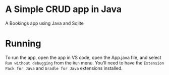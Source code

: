 # A Simple CRUD app in Java
A Bookings app using Java and Sqlite

# Running
To run the app, open the app in VS code, open the App.java file, and select `Run without debugging` from the `Run` menu.
You'll need to have the `Extension Pack for Java` and `Gradle for Java` extensions installed.
